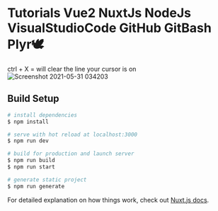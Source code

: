 # Tutorials Vue2 NuxtJs NodeJs VisualStudioCode GitHub GitBash Plyr🕊
ctrl + X   = will clear the line your cursor is on![Screenshot 2021-05-31 034203](https://user-images.githubusercontent.com/63293696/120132493-57747c00-c1c2-11eb-80e6-dea4db2b65d3.png)
 
## Build Setup

```bash
# install dependencies
$ npm install

# serve with hot reload at localhost:3000
$ npm run dev

# build for production and launch server
$ npm run build
$ npm run start

# generate static project
$ npm run generate
```

For detailed explanation on how things work, check out [Nuxt.js docs](https://nuxtjs.org).
